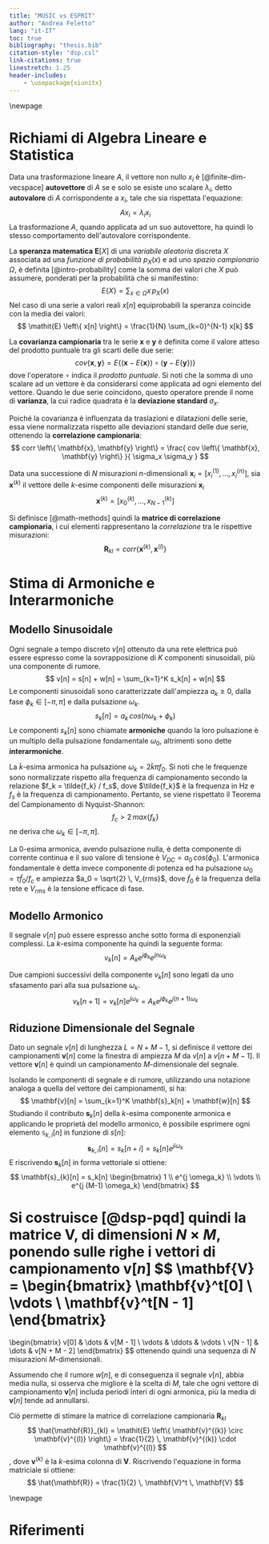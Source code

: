 ```yaml
---
title: "MUSIC vs ESPRIT"
author: "Andrea Feletto"
lang: "it-IT"
toc: true
bibliography: "thesis.bib"
citation-style: "dsp.csl"
link-citations: true
linestretch: 1.25
header-includes:
    - \usepackage{siunitx}
---
```


\newpage
# Richiami di Algebra Lineare e Statistica

Data una trasformazione lineare $A$, il vettore non nullo $x_i$ è [@finite-dim-vecspace] **autovettore** di $A$ se e solo se esiste uno scalare $\lambda_i$, detto **autovalore** di $A$ corrispondente a $x_i$, tale che sia rispettata l'equazione:
$$
A x_i = \lambda_i x_i
$$
La trasformazione $A$, quando applicata ad un suo autovettore, ha quindi lo stesso comportamento dell'autovalore corrispondente.

La **speranza matematica** $\mathbf{E}[X]$ di una *variabile aleatoria* discreta $X$ associata ad una *funzione di probabilità* $p_X(x)$ e ad uno *spazio campionario* $\Omega$, è definita [@intro-probability] come la somma dei valori che $X$ può assumere, ponderati per la probabilità che si manifestino:
$$
\mathit{E}\{X\} = \sum_{x \in \Omega} x \, p_X(x)
$$
Nel caso di una serie a valori reali $x[n]$ equiprobabili la speranza coincide con la media dei valori:
$$
\mathit{E} \left\{ x[n] \right\} = \frac{1}{N} \sum_{k=0}^{N-1} x[k]
$$

La **covarianza campionaria** tra le serie $\mathbf{x}$ e $\mathbf{y}$ è definita come il valore atteso del prodotto puntuale tra gli scarti delle due serie:
$$
cov \left\{ \mathbf{x}, \mathbf{y} \right\} = \mathit{E} \left\{   
    \left( \mathbf{x} - \mathit{E} \left\{ \mathbf{x} \right\} \right)
    \circ
    \left( \mathbf{y} - \mathit{E} \left\{ \mathbf{y} \right\} \right)
\right\}
$$
dove l'operatore $\circ$ indica il *prodotto puntuale*. Si noti che la somma di uno scalare ad un vettore è da considerarsi come applicata ad ogni elemento del vettore.
Quando le due serie coincidono, questo operatore prende il nome di **varianza**, la cui radice quadrata è la **deviazione standard** $\sigma_x$.

Poiché la covarianza è influenzata da traslazioni e dilatazioni delle serie, essa viene normalizzata rispetto alle deviazioni standard delle due serie, ottenendo la **correlazione campionaria**:
$$
corr \left\{ \mathbf{x}, \mathbf{y} \right\} = \frac{
    cov \left\{ \mathbf{x}, \mathbf{y} \right\}
    }{
    \sigma_x \sigma_y
}
$$

Data una successione di $N$ misurazioni $n$-dimensionali $\mathbf{x}_i = \left[ x_i^{(1)}, \ldots, x_i^{(n)} \right]$, sia $\mathbf{x}^{(k)}$ il vettore delle $k$-esime componenti delle misurazioni $\mathbf{x}_i$
$$
\mathbf{x}^{(k)} = \left[ x_0^{(k)}, \ldots, x_{N-1}^{(k)} \right]
$$

Si definisce [@math-methods] quindi la **matrice di correlazione campionaria**, i cui elementi rappresentano la *correlazione* tra le rispettive misurazioni:
$$
\mathbf{R}_{kl} = corr \left\{
    \mathbf{x}^{(k)}, \mathbf{x}^{(l)}
\right\}
$$

# Stima di Armoniche e Interarmoniche

## Modello Sinusoidale
Ogni segnale a tempo discreto $v[n]$ ottenuto da una rete elettrica può essere espresso come la sovrapposizione di $K$ componenti sinusoidali, più una componente di rumore.
$$
v[n] = s[n] + w[n] = \sum_{k=1}^K s_k[n] + w[n]
$$
Le componenti sinusoidali sono caratterizzate dall'ampiezza $a_k \geq 0$, dalla fase $\phi_k \in [-\pi, \pi]$ e dalla pulsazione $\omega_k$.
$$
s_k[n] = a_k \, cos \left( n \omega_k + \phi_k \right)
$$
Le componenti $s_k[n]$ sono chiamate **armoniche** quando la loro pulsazione è un multiplo della pulsazione fondamentale $\omega_0$, altrimenti sono dette **interarmoniche**.

La $\tilde{k}$-esima armonica ha pulsazione $\omega_k = 2 \tilde{k} \pi f_0$.
Si noti che le frequenze sono normalizzate rispetto alla frequenza di campionamento secondo la relazione $f_k = \tilde{f_k} / f_s$, dove $\tilde{f_k}$ è la frequenza in $\si{\hertz}$ e $f_s$ è la frequenza di campionamento.
Pertanto, se viene rispettato il Teorema del Campionamento di Nyquist-Shannon:
$$
f_c > 2 \, max\{f_k\}
$$
ne deriva che $\omega_k \in \left[ -\pi, \pi \right]$.

La $0$-esima armonica, avendo pulsazione nulla, è detta componente di corrente continua e il suo valore di tensione è $V_{DC} = a_0 \, cos(\phi_0)$.
L'armonica fondamentale è detta invece componente di potenza ed ha pulsazione $\omega_0 = \tau \tilde{f}_0 / f_c$ e ampiezza $a_0 = \sqrt{2} \, V_{rms}$, dove $\tilde{f}_0$ è la frequenza della rete e $V_{rms}$ è la tensione efficace di fase.

## Modello Armonico
Il segnale $v[n]$ può essere espresso anche sotto forma di esponenziali complessi. La $k$-esima componente ha quindi la seguente forma:
$$
v_k[n] = A_k e^{j \phi_k} e^{j n \omega_k}
$$

Due campioni successivi della componente $v_k[n]$ sono legati da uno sfasamento pari alla sua pulsazione $\omega_k$.
$$
v_k[n+1] = v_k[n] e^{j \omega_k}
         = A_k e^{j \phi_k} e^{j (n+1) \omega_k}
$$

## Riduzione Dimensionale del Segnale
Dato un segnale $v[n]$ di lunghezza $L = N + M - 1$, si definisce il vettore dei campionamenti $\mathbf{v}[n]$ come la finestra di ampiezza $M$ da $v[n]$ a $v[n + M - 1]$.
Il vettore $\mathbf{v}[n]$ è quindi un campionamento $M$-dimensionale del segnale.

Isolando le componenti di segnale e di rumore, utilizzando una notazione analoga a quella del vettore dei campionamenti, si ha:
$$
\mathbf{v}[n] = \sum_{k=1}^K \mathbf{s}_k[n] + \mathbf{w}[n]
$$
Studiando il contributo $\mathbf{s}_k[n]$ della $k$-esima componente armonica e applicando le proprietà del modello armonico, è possibile esprimere ogni elemento $\mathbb{s}_{k,i}[n]$ in funzione di $s[n]$:
$$
\mathbf{s}_{k,i}[n] = s_k[n + i] = s_k[n] e^{j i \omega_k}
$$
E riscrivendo $\mathbf{s}_k[n]$ in forma vettoriale si ottiene:
$$
\mathbf{s}_{k}[n] = s_k[n]
\begin{bmatrix}
    1 \\
    e^{j \omega_k} \\
    \vdots \\
    e^{j (M-1) \omega_k}
\end{bmatrix}
$$

Si costruisce [@dsp-pqd] quindi la matrice $\mathbf{V}$, di dimensioni $N \times M$, ponendo sulle righe i vettori di campionamento $\mathbf{v}[n]$
$$
\mathbf{V} =
\begin{bmatrix}
    \mathbf{v}^t[0] \\
    \vdots \\
    \mathbf{v}^t[N - 1]
\end{bmatrix}
=
\begin{bmatrix}
v[0]   & \dots  & v[M - 1] \\
\vdots & \ddots & \vdots   \\
v[N - 1] & \dots & v[N + M - 2]
\end{bmatrix}
$$
ottenendo quindi una sequenza di $N$ misurazioni $M$-dimensionali.

Assumendo che il rumore $w[n]$, e di conseguenza il segnale $v[n]$, abbia media nulla, si osserva che migliore è la scelta di $M$, tale che ogni vettore di campionamento $\mathbf{v}[n]$ includa periodi interi di ogni armonica, più la media di $\mathbf{v}[n]$ tende ad annullarsi.

Ciò permette di stimare la matrice di correlazione campionaria $\mathbf{R}_{kl}$
$$
\hat{\mathbf{R}}_{kl} = \mathit{E} \left\{
    \mathbf{v}^{(k)} \circ \mathbf{v}^{(l)}
\right\}
  = \frac{1}{2} \, \mathbf{v}^{(k)} \cdot \mathbf{v}^{(l)}
$$
, dove $\mathbf{v}^{(k)}$ è la $k$-esima colonna di $\mathbf{V}$.
Riscrivendo l'equazione in forma matriciale si ottiene:
$$
\hat{\mathbf{R}} = \frac{1}{2} \, \mathbf{V}^t \, \mathbf{V}
$$

\newpage
# Riferimenti

